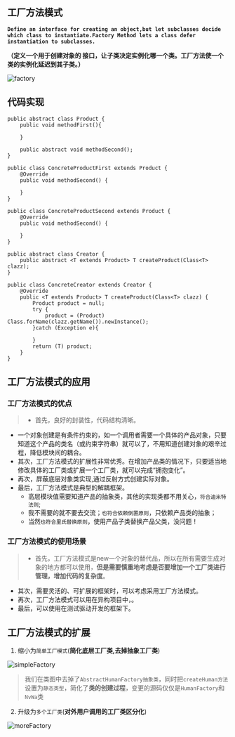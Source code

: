 ## 工厂方法模式

**`Define an interface for creating an object,but let subclasses decide which class to instantiate.Factory Method lets a class defer instantiation to subclasses.`**

**（定义一个用于创建对象的
接口，让子类决定实例化哪一个类。工厂方法使一个类的实例化延迟到其子类。）**

![factory](/images/factory.png)

## 代码实现

```
public abstract class Product {
    public void methodFirst(){

    }

    public abstract void methodSecond();
}

public class ConcreteProductFirst extends Product {
    @Override
    public void methodSecond() {

    }
}

public class ConcreteProductSecond extends Product {
    @Override
    public void methodSecond() {

    }
}

public abstract class Creator {
    public abstract <T extends Product> T createProduct(Class<T> clazz);
}

public class ConcreteCreator extends Creator {
    @Override
    public <T extends Product> T createProduct(Class<T> clazz) {
        Product product = null;
        try {
            product = (Product) Class.forName(clazz.getName()).newInstance();
        }catch (Exception e){

        }
        return (T) product;
    }
}
```

## 工厂方法模式的应用

### 工厂方法模式的优点
> + 首先，良好的封装性，代码结构清晰。
  + 一个对象创建是有条件约束的，如一个调用者需要一个具体的产品对象，只要知道这个产品的类名（或约束字符串）就可以了，不用知道创建对象的艰辛过程，降低模块间的耦合。
+ 其次，工厂方法模式的扩展性非常优秀。在增加产品类的情况下，只要适当地修改具体的工厂类或扩展一个工厂类，就可以完成“拥抱变化”。
+ 再次，屏蔽底层对象类实现,通过反射方式创建实际对象。
+ 最后，工厂方法模式是典型的解耦框架。
  + 高层模块值需要知道产品的抽象类，其他的实现类都不用关心，`符合迪米特法则`;
  + 我不需要的就不要去交流；`也符合依赖倒置原则`，只依赖产品类的抽象；
  + 当然`也符合里氏替换原则`，使用产品子类替换产品父类，没问题！

### 工厂方法模式的使用场景
> + 首先，工厂方法模式是new一个对象的替代品，所以在所有需要生成对象的地方都可以使用，**但是需要慎重地考虑是否要增加一个工厂类进行管理，增加代码的复杂度**。
+ 其次，需要灵活的、可扩展的框架时，可以考虑采用工厂方法模式。
+ 再次，工厂方法模式可以用在异构项目中，。
+ 最后，可以使用在测试驱动开发的框架下。

## 工厂方法模式的扩展

1. 缩小为`简单工厂模式`(**简化底层工厂类,去掉抽象工厂类**)

![simpleFactory](/images/simpleFactory.png)

> 我们在类图中去掉了`AbstractHumanFactory抽象类`，同时把`createHuman方法`设置为`静态类型`，简化了**类的创建过程**，变更的源码仅仅是`HumanFactory`和`NvWa`类

2. 升级为`多个工厂类`(**对外用户调用的工厂类区分化**)

![moreFactory](/images/moreFactory.png)